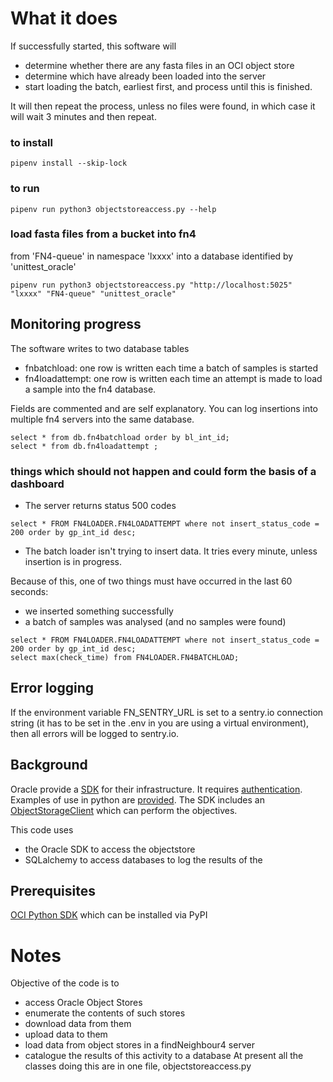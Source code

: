 What it does
============
If successfully started, this software will 
- determine whether there are any fasta files in an OCI object store 
- determine which have already been loaded into the server
- start loading the batch, earliest first, and process until this is finished.

It will then repeat the process, unless no files were found, in which case it will wait 3 minutes and then repeat.

### to install
```
pipenv install --skip-lock
```

### to run
```
pipenv run python3 objectstoreaccess.py --help
```

### load fasta files from a bucket into fn4
from 'FN4-queue' in namespace 'lxxxx' into a database identified by 'unittest_oracle'
```
pipenv run python3 objectstoreaccess.py "http://localhost:5025" "lxxxx" "FN4-queue" "unittest_oracle"
```

## Monitoring progress
The software writes to two database tables
- fnbatchload: one row is written each time a batch of samples is started
- fn4loadattempt: one row is written each time an attempt is made to load a sample into the fn4 database.

Fields are commented and are self explanatory.
You can log insertions into multiple fn4 servers into the same database.
```
select * from db.fn4batchload order by bl_int_id;
select * from db.fn4loadattempt ;
```

### things which should not happen and could form the basis of a dashboard

* The server returns status 500 codes
```
select * FROM FN4LOADER.FN4LOADATTEMPT where not insert_status_code = 200 order by gp_int_id desc;
```
* The batch loader isn't trying to insert data.  It tries every minute, unless insertion is in progress.

Because of this, one of two things must have occurred in the last 60 seconds:
* we inserted something successfully
* a batch of samples was analysed (and no samples were found)

```
select * FROM FN4LOADER.FN4LOADATTEMPT where not insert_status_code = 200 order by gp_int_id desc;
select max(check_time) from FN4LOADER.FN4BATCHLOAD;
```

## Error logging
If the environment variable FN_SENTRY_URL is set to a sentry.io connection string (it has to be set in the .env in you are using a virtual environment), then all errors will be logged to sentry.io.

## Background
Oracle provide a [SDK](https://oracle-cloud-infrastructure-python-sdk.readthedocs.io/en/latest/) for their infrastructure.  It requires [authentication](https://docs.oracle.com/en-us/iaas/Content/API/Concepts/sdkconfig.htm).  Examples of use in python are [provided](https://oracle-cloud-infrastructure-python-sdk.readthedocs.io/en/latest/configuration.html).  The SDK includes an [ObjectStorageClient](https://oracle-cloud-infrastructure-python-sdk.readthedocs.io/en/latest/api/object_storage/client/oci.object_storage.ObjectStorageClient.html) which can perform the objectives.

This code uses 
- the Oracle SDK to access the objectstore
- SQLalchemy to access databases  to log the results of the 

## Prerequisites
[OCI Python SDK](https://oracle-cloud-infrastructure-python-sdk.readthedocs.io/en/latest/installation.html) which can be installed via PyPI

Notes
==========
Objective of the code is to 
- access Oracle Object Stores
- enumerate the contents of such stores
- download data from them
- upload data to them
- load data from object stores in a findNeighbour4 server
- catalogue the results of this activity to a database
At present all the classes doing this are in one file, objectstoreaccess.py
